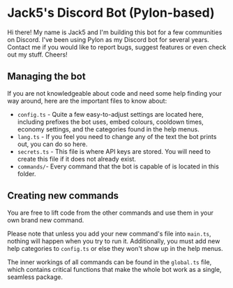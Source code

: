 # Jack5's Discord Bot (Pylon-based)

Hi there! My name is Jack5 and I'm building this bot for a few communities on Discord. I've been using Pylon as my Discord bot for several years. Contact me if you would like to report bugs, suggest features or even check out my stuff. Cheers!

## Managing the bot

If you are not knowledgeable about code and need some help finding your way around, here are the important files to know about:

- `config.ts` - Quite a few easy-to-adjust settings are located here, including prefixes the bot uses, embed colours, cooldown times, economy settings, and the categories found in the help menus.
- `lang.ts` - If you feel you need to change any of the text the bot prints out, you can do so here.
- `secrets.ts` - This file is where API keys are stored. You will need to create this file if it does not already exist.
- `commands/`- Every command that the bot is capable of is located in this folder.

## Creating new commands

You are free to lift code from the other commands and use them in your own brand new command.

Please note that unless you add your new command's file into `main.ts`, nothing will happen when you try to run it. Additionally, you must add new help categories to `config.ts` or else they won't show up in the help menus.

The inner workings of all commands can be found in the `global.ts` file, which contains critical functions that make the whole bot work as a single, seamless package.
